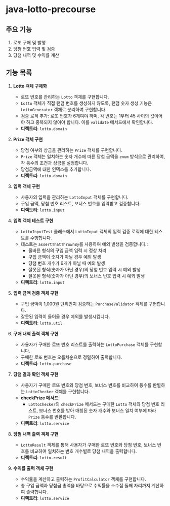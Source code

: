 # java-lotto-precourse

## 주요 기능
1. 로또 구매 및 발행
2. 당첨 번호 입력 및 검증
3. 당첨 내역 및 수익률 계산

## 기능 목록

1. **Lotto 객체 구체화**
   - 로또 번호를 관리하는 `Lotto` 객체를 구현합니다.
   - `Lotto` 객체가 직접 랜덤 번호를 생성하지 않도록, 랜덤 숫자 생성 기능은 `LottoGenerator` 객체로 분리하여 구현합니다.
   - 검증 로직 추가: 로또 번호가 6개여야 하며, 각 번호는 1부터 45 사이의 값이어야 하고 중복되지 않아야 합니다. 이를 `validate` 메서드에서 확인합니다.
   - **디렉토리**: `lotto.domain`

2. **Prize 객체 구현**
   - 당첨 여부와 상금을 관리하는 `Prize` 객체를 구현합니다.
   - `Prize` 객체는 일치하는 숫자 개수에 따른 당첨 금액을 `enum` 방식으로 관리하여, 각 등수의 조건과 상금을 설정합니다.
   - 당첨금액에 대한 인덱스를 추가합니다.
   - **디렉토리**: `lotto.domain`

3. **입력 객체 구현**
   - 사용자의 입력을 관리하는 `LottoInput` 객체를 구현합니다.
   - 구입 금액, 당첨 번호 리스트, 보너스 번호를 입력받고 검증합니다.
   - **디렉토리**: `lotto.input`

4. **입력 객체 테스트 구현**
   - `LottoInputTest` 클래스에서 `LottoInput` 객체의 입력 검증 로직에 대한 테스트를 수행합니다.
   - 테스트는 `assertThatThrownBy`를 사용하여 예외 발생을 검증합니다.:
      - 올바른 형식의 구입 금액 입력 시 정상 처리
      - 구입 금액이 숫자가 아닐 경우 예외 발생
      - 당첨 번호 개수가 6개가 아닐 때 예외 발생
      - 잘못된 형식(숫자가 아닌 경우)의 당첨 번호 입력 시 예외 발생
      - 잘못된 형식(숫자가 아닌 경우)의 보너스 번호 입력 시 예외 발생
   - **디렉토리**: `lotto.input`

5. **입력 금액 검증 객체 구현**
   - 구입 금액이 1,000원 단위인지 검증하는 `PurchaseValidator` 객체를 구현합니다.
   - 잘못된 입력이 들어올 경우 예외를 발생시킵니다.
   - **디렉토리**: `lotto.util`

6. **구매 내역 출력 객체 구현**
   - 사용자가 구매한 로또 번호 리스트를 출력하는 `LottoPurchase` 객체를 구현합니다.
   - 구매한 로또 번호는 오름차순으로 정렬하여 출력합니다.
   - **디렉토리**: `lotto.purchase`

7. **당첨 결과 확인 객체 구현**
   - 사용자가 구매한 로또 번호와 당첨 번호, 보너스 번호를 비교하여 등수를 판별하는 `LottoChecker` 객체를 구현합니다.
   - **checkPrize 메서드**:
      - `LottoChecker`의 `checkPrize` 메서드는 구매한 `Lotto` 객체와 당첨 번호 리스트, 보너스 번호를 받아 매칭된 숫자 개수와 보너스 일치 여부에 따라 `Prize` 등수를 반환합니다.
   - **디렉토리**: `lotto.service`

8. **당첨 내역 출력 객체 구현**
   - `LottoResult` 객체를 통해 사용자가 구매한 로또 번호와 당첨 번호, 보너스 번호를 비교하여 일치하는 번호 개수별로 당첨 내역을 출력합니다.
   - **디렉토리**: `lotto.result`

9. **수익률 출력 객체 구현**
   - 수익률을 계산하고 출력하는 `ProfitCalculator` 객체를 구현합니다.
   - 총 구입 금액과 당첨금 총액을 바탕으로 수익률을 소수점 둘째 자리까지 계산하여 출력합니다.
   - **디렉토리**: `lotto.service`